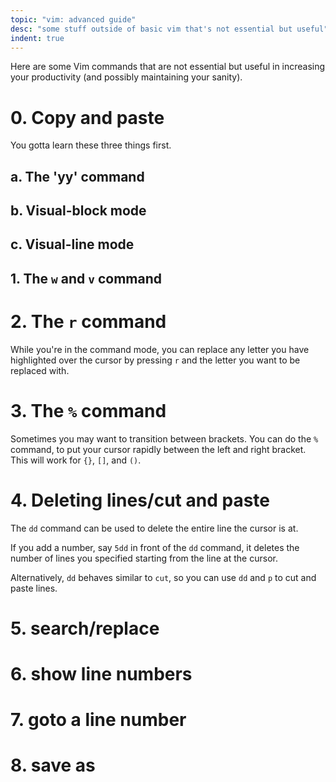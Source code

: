 ```yaml
---
topic: "vim: advanced guide"
desc: "some stuff outside of basic vim that's not essential but useful"
indent: true
---
```


Here are some Vim commands that are not essential but useful in increasing your productivity (and possibly maintaining your sanity).

# 0. Copy and paste

You gotta learn these three things first.

## a. The 'yy' command

## b. Visual-block mode


## c. Visual-line mode


## 1. The `w` and `v` command



# 2. The `r` command
While you're in the command mode, you can replace any letter you have highlighted over the cursor by pressing `r` and the letter you want to be replaced with.

# 3. The `%` command
Sometimes you may want to transition between brackets. You can do the `%` command, to put your cursor rapidly between the left and right bracket. This will work for `{}`, `[]`, and `()`.

# 4. Deleting lines/cut and paste
The `dd` command can be used to delete the entire line the cursor is at.

If you add a number, say `5dd` in front of the `dd` command, it deletes the number of lines you specified starting from the line at the cursor.

Alternatively, `dd` behaves similar to `cut`, so you can use `dd` and `p` to cut and paste lines.

# 5. search/replace 


# 6. show line numbers


# 7. goto a line number


# 8. save as


